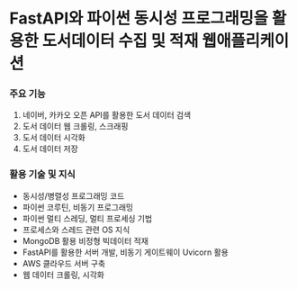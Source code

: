 # FastAPI와 파이썬 동시성 프로그래밍을 활용한 도서데이터 수집 및 적재 웹애플리케이션

### 주요 기능
1. 네이버, 카카오 오픈 API를 활용한 도서 데이터 검색
2. 도서 데이터 웹 크롤링, 스크래핑
3. 도서 데이터 시각화
3. 도서 데이터 저장

### 활용 기술 및 지식
- 동시성/병렬성 프로그래밍 코드
- 파이썬 코루틴, 비동기 프로그래밍
- 파이썬 멀티 스레딩, 멀티 프로세싱 기법
- 프로세스와 스레드 관련 OS 지식
- MongoDB 활용 비정형 빅데이터 적재
- FastAPI를 활용한 서버 개발, 비동기 게이트웨이 Uvicorn 활용
- AWS 클라우드 서버 구축
- 웹 데이터 크롤링, 시각화
